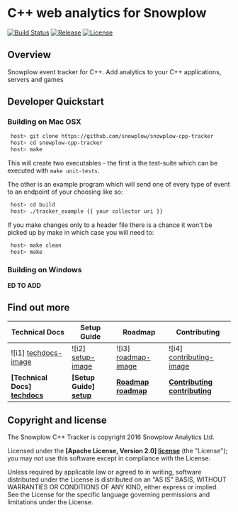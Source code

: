 # C++ web analytics for Snowplow

[![Build Status][travis-image]][travis] [![Release][release-image]][releases] [![License][license-image]][license]

## Overview

Snowplow event tracker for C++. Add analytics to your C++ applications, servers and games

## Developer Quickstart

### Building on Mac OSX

```bash
 host> git clone https://github.com/snowplow/snowplow-cpp-tracker
 host> cd snowplow-cpp-tracker
 host> make
```

This will create two executables - the first is the test-suite which can be executed with `make unit-tests`.

The other is an example program which will send one of every type of event to an endpoint of your choosing like so:

```bash
 host> cd build
 host> ./tracker_example {{ your collector uri }}
```

If you make changes only to a header file there is a chance it won't be picked up by make in which case you will need to:

```bash
 host> make clean
 host> make
```

### Building on Windows

__ED TO ADD__

## Find out more

| Technical Docs                  | Setup Guide               | Roadmap                 | Contributing                      |
|---------------------------------|---------------------------|-------------------------|-----------------------------------|
| ![i1] [techdocs-image]          | ![i2] [setup-image]       | ![i3] [roadmap-image]   | ![i4] [contributing-image]        |
| **[Technical Docs] [techdocs]** | **[Setup Guide] [setup]** | **[Roadmap] [roadmap]** | **[Contributing] [contributing]** |

## Copyright and license

The Snowplow C++ Tracker is copyright 2016 Snowplow Analytics Ltd.

Licensed under the **[Apache License, Version 2.0] [license]** (the "License");
you may not use this software except in compliance with the License.

Unless required by applicable law or agreed to in writing, software
distributed under the License is distributed on an "AS IS" BASIS,
WITHOUT WARRANTIES OR CONDITIONS OF ANY KIND, either express or implied.
See the License for the specific language governing permissions and
limitations under the License.

[travis-image]: https://travis-ci.org/snowplow/snowplow-cpp-tracker.png?branch=master
[travis]: https://travis-ci.org/snowplow/snowplow-cpp-tracker

[release-image]: http://img.shields.io/badge/release-0.1.0-6ad7e5.svg?style=flat
[releases]: https://github.com/snowplow/snowplow-golang-tracker/releases

[license-image]: http://img.shields.io/badge/license-Apache--2-blue.svg?style=flat
[license]: http://www.apache.org/licenses/LICENSE-2.0

[techdocs-image]: https://d3i6fms1cm1j0i.cloudfront.net/github/images/techdocs.png
[setup-image]: https://d3i6fms1cm1j0i.cloudfront.net/github/images/setup.png
[roadmap-image]: https://d3i6fms1cm1j0i.cloudfront.net/github/images/roadmap.png
[contributing-image]: https://d3i6fms1cm1j0i.cloudfront.net/github/images/contributing.png

[techdocs]: https://github.com/snowplow/snowplow/wiki/CPP-Tracker
[setup]: https://github.com/snowplow/snowplow/wiki/CPP-Tracker-Setup
[roadmap]: https://github.com/snowplow/snowplow/wiki/Product-roadmap
[contributing]: https://github.com/snowplow/snowplow/wiki/Contributing
